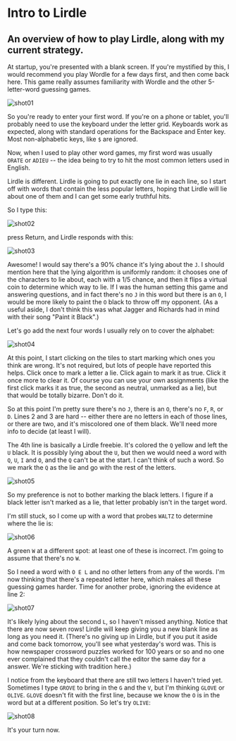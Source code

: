 # Intro to Lirdle

## An overview of how to play Lirdle, along with my current strategy.

At startup, you're presented with a blank screen. If you're mystified by this, I would
recommend you play Wordle for a few days first, and then come back here. This game really
assumes familiarity with Wordle and the other 5-letter-word guessing games.

![shot01](https://user-images.githubusercontent.com/108392/222923026-ff71a11f-02f8-4fd2-97db-8a499597154a.png)

So you're ready to enter your first word. If you're on a phone or tablet, you'll probably need to use the keyboard under the letter grid. Keyboards work as expected, along with standard operations for the Backspace and Enter key. Most non-alphabetic keys, like `$` are ignored.

Now, when I used to play other word games, my first word was usually `ORATE` or `ADIEU` -- the idea being to try to hit the most common letters used in English.

Lirdle is different. Lirdle is going to put exactly one lie in each line, so I start off with words that contain the less popular letters, hoping that Lirdle will lie about one of them and I can get some early truthful hits.

So I type this:

![shot02](https://user-images.githubusercontent.com/108392/222923159-0ef11242-10fa-4ea1-9868-62d4f9fd19c8.png)

press Return, and Lirdle responds with this:

![shot03](https://user-images.githubusercontent.com/108392/222923178-cdf8099a-41a8-4481-8646-125533e29fb9.png)

Awesome! I would say there's a 90% chance it's lying about the `J`. I should mention here that the lying algorithm is uniformly random: it chooses one of the characters to lie about, each with a 1/5 chance, and then it flips a virtual coin to determine which way to lie. If I was the human setting this game and answering questions, and in fact there's no `J` in this word but there is an `O`, I would be more likely to paint the `O` black to throw off my opponent. (As a useful aside, I don't think this was what Jagger and Richards had in mind with their song "Paint it Black".)

Let's go add the next four words I usually rely on to cover the alphabet:

![shot04](https://user-images.githubusercontent.com/108392/222923352-84c8e2e9-4761-4aa5-84e3-1e471e4d54ea.png)

At this point, I start clicking on the tiles to start marking which ones you think are wrong. It's not required, but lots of people have reported this helps. Click once to mark a letter a lie. Click again to mark it as true. Click it once more to clear it. Of course you can use your own assignments (like the first click marks it as true, the second as neutral, unmarked as a lie), but that would be totally bizarre. Don't do it.

So at this point I'm  pretty sure there's no `J`, there is an `O`, there's no `F`, `R`, or `D`. Lines 2 and 3 are hard -- either there are no letters in each of those lines, or there are two, and it's miscolored one of them black. We'll need more info to decide (at least I will).

The 4th line is basically a Lirdle freebie. It's colored the `Q` yellow and left the `U` black. It is possibly lying about the `U`, but then we would need a word with `Q`, `U`, `I` and `O`, and the `Q` can't be at the start. I can't think of such a word. So we mark the `Q` as the lie and go with the rest of the letters.

![shot05](https://user-images.githubusercontent.com/108392/222923531-ce1eb6d9-0039-4bbc-9a01-f5dac829bf81.png)

So my preference is not to bother marking the black letters. I figure if a black letter isn't marked as a lie, that letter probably isn't in the target word.

I'm still stuck, so I come up with a word that probes `WALTZ` to determine where the lie is:

![shot06](https://user-images.githubusercontent.com/108392/222923614-6eb83409-3655-4100-a1cc-6534320afd48.png)

A green `W` at a different spot: at least one of these is incorrect. I'm going to assume that there's no `W`.

So I need a word with `O E L` and no other letters from any of the words. I'm now thinking that there's a repeated
letter here, which makes all these guessing games harder. Time for another probe, ignoring the evidence at line 2:

![shot07](https://user-images.githubusercontent.com/108392/222923744-7dffa60d-2c73-49c7-a4ed-a042be9ae6d8.png)

It's likely lying about the second `L`, so I haven't missed anything. Notice that there are now seven rows! Lirdle will keep giving you a new blank line as long as you need it. (There's no giving up in Lirdle, but if you put it aside and come back tomorrow, you'll see what yesterday's word was. This is how newspaper crossword puzzles worked for 100 years or so and no one ever complained that they couldn't call the editor the same day for a answer. We're sticking with tradition here.)

I notice from the keyboard that there are still two letters I haven't tried yet. Sometimes I type `GROVE` to bring in the `G` and the `V`, but I'm thinking `GLOVE` or `OLIVE`.  `GLOVE` doesn't fit with the first line, because we know the `O` is in the word but at a different position. So let's try `OLIVE`:


![shot08](https://user-images.githubusercontent.com/108392/222923841-3d8afc03-fdc4-42b6-9a30-32f452f73fba.png)

It's your turn now.
